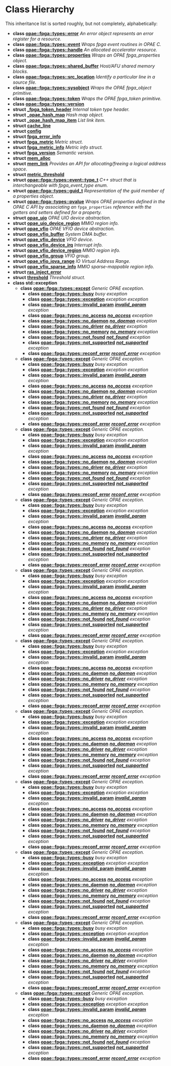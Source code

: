 # Class Hierarchy

This inheritance list is sorted roughly, but not completely, alphabetically:


* **class** [**opae::fpga::types::error**](classopae_1_1fpga_1_1types_1_1error.md) _An error object represents an error register for a resource._ 
* **class** [**opae::fpga::types::event**](classopae_1_1fpga_1_1types_1_1event.md) _Wraps fpga event routines in OPAE C._ 
* **class** [**opae::fpga::types::handle**](classopae_1_1fpga_1_1types_1_1handle.md) _An allocated accelerator resource._ 
* **class** [**opae::fpga::types::properties**](classopae_1_1fpga_1_1types_1_1properties.md) _Wraps an OPAE fpga\_properties object._ 
* **class** [**opae::fpga::types::shared\_buffer**](classopae_1_1fpga_1_1types_1_1shared__buffer.md) _Host/AFU shared memory blocks._ 
* **class** [**opae::fpga::types::src\_location**](classopae_1_1fpga_1_1types_1_1src__location.md) _Identify a particular line in a source file._ 
* **class** [**opae::fpga::types::sysobject**](classopae_1_1fpga_1_1types_1_1sysobject.md) _Wraps the OPAE fpga\_object primitive._ 
* **class** [**opae::fpga::types::token**](classopae_1_1fpga_1_1types_1_1token.md) _Wraps the OPAE fpga\_token primitive._ 
* **class** [**opae::fpga::types::version**](classopae_1_1fpga_1_1types_1_1version.md) 
* **struct** [**\_fpga\_token\_header**](struct__fpga__token__header.md) _Internal token type header._ 
* **struct** [**\_opae\_hash\_map**](struct__opae__hash__map.md) _Hash map object._ 
* **struct** [**\_opae\_hash\_map\_item**](struct__opae__hash__map__item.md) _List link item._ 
* **struct** [**cache\_line**](structcache__line.md) 
* **struct** [**config**](structconfig.md) 
* **struct** [**fpga\_error\_info**](structfpga__error__info.md) 
* **struct** [**fpga\_metric**](structfpga__metric.md) _Metric struct._ 
* **struct** [**fpga\_metric\_info**](structfpga__metric__info.md) _Metric info struct._ 
* **struct** [**fpga\_version**](structfpga__version.md) _Semantic version._ 
* **struct** [**mem\_alloc**](structmem__alloc.md) 
* **struct** [**mem\_link**](structmem__link.md) _Provides an API for allocating/freeing a logical address space._ 
* **struct** [**metric\_threshold**](structmetric__threshold.md) 
* **struct** [**opae::fpga::types::event::type\_t**](structopae_1_1fpga_1_1types_1_1event_1_1type__t.md) _C++ struct that is interchangeable with fpga\_event\_type enum._ 
* **struct** [**opae::fpga::types::guid\_t**](structopae_1_1fpga_1_1types_1_1guid__t.md) _Representation of the guid member of a properties object._ 
* **struct** [**opae::fpga::types::pvalue**](structopae_1_1fpga_1_1types_1_1pvalue.md) _Wraps OPAE properties defined in the OPAE C API by associating an_ `fpga_properties` _reference with the getters and setters defined for a property._
* **struct** [**opae\_uio**](structopae__uio.md) _OPAE UIO device abstraction._ 
* **struct** [**opae\_uio\_device\_region**](structopae__uio__device__region.md) _MMIO region info._ 
* **struct** [**opae\_vfio**](structopae__vfio.md) _OPAE VFIO device abstraction._ 
* **struct** [**opae\_vfio\_buffer**](structopae__vfio__buffer.md) _System DMA buffer._ 
* **struct** [**opae\_vfio\_device**](structopae__vfio__device.md) _VFIO device._ 
* **struct** [**opae\_vfio\_device\_irq**](structopae__vfio__device__irq.md) _Interrupt info._ 
* **struct** [**opae\_vfio\_device\_region**](structopae__vfio__device__region.md) _MMIO region info._ 
* **struct** [**opae\_vfio\_group**](structopae__vfio__group.md) _VFIO group._ 
* **struct** [**opae\_vfio\_iova\_range**](structopae__vfio__iova__range.md) _IO Virtual Address Range._ 
* **struct** [**opae\_vfio\_sparse\_info**](structopae__vfio__sparse__info.md) _MMIO sparse-mappable region info._ 
* **struct** [**ras\_inject\_error**](structras__inject__error.md) 
* **struct** [**threshold**](structthreshold.md) _Threshold struct._ 
* **class** **std::exception**  
  * **class** [**opae::fpga::types::except**](classopae_1_1fpga_1_1types_1_1except.md) _Generic OPAE exception._   
    * **class** [**opae::fpga::types::busy**](classopae_1_1fpga_1_1types_1_1busy.md) _busy exception_ 
    * **class** [**opae::fpga::types::exception**](classopae_1_1fpga_1_1types_1_1exception.md) _exception exception_ 
    * **class** [**opae::fpga::types::invalid\_param**](classopae_1_1fpga_1_1types_1_1invalid__param.md) [_**invalid\_param**_](classopae_1_1fpga_1_1types_1_1invalid__param.md) _exception_
    * **class** [**opae::fpga::types::no\_access**](classopae_1_1fpga_1_1types_1_1no__access.md) [_**no\_access**_](classopae_1_1fpga_1_1types_1_1no__access.md) _exception_
    * **class** [**opae::fpga::types::no\_daemon**](classopae_1_1fpga_1_1types_1_1no__daemon.md) [_**no\_daemon**_](classopae_1_1fpga_1_1types_1_1no__daemon.md) _exception_
    * **class** [**opae::fpga::types::no\_driver**](classopae_1_1fpga_1_1types_1_1no__driver.md) [_**no\_driver**_](classopae_1_1fpga_1_1types_1_1no__driver.md) _exception_
    * **class** [**opae::fpga::types::no\_memory**](classopae_1_1fpga_1_1types_1_1no__memory.md) [_**no\_memory**_](classopae_1_1fpga_1_1types_1_1no__memory.md) _exception_
    * **class** [**opae::fpga::types::not\_found**](classopae_1_1fpga_1_1types_1_1not__found.md) [_**not\_found**_](classopae_1_1fpga_1_1types_1_1not__found.md) _exception_
    * **class** [**opae::fpga::types::not\_supported**](classopae_1_1fpga_1_1types_1_1not__supported.md) [_**not\_supported**_](classopae_1_1fpga_1_1types_1_1not__supported.md) _exception_
    * **class** [**opae::fpga::types::reconf\_error**](classopae_1_1fpga_1_1types_1_1reconf__error.md) [_**reconf\_error**_](classopae_1_1fpga_1_1types_1_1reconf__error.md) _exception_
  * **class** [**opae::fpga::types::except**](classopae_1_1fpga_1_1types_1_1except.md) _Generic OPAE exception._   
    * **class** [**opae::fpga::types::busy**](classopae_1_1fpga_1_1types_1_1busy.md) _busy exception_ 
    * **class** [**opae::fpga::types::exception**](classopae_1_1fpga_1_1types_1_1exception.md) _exception exception_ 
    * **class** [**opae::fpga::types::invalid\_param**](classopae_1_1fpga_1_1types_1_1invalid__param.md) [_**invalid\_param**_](classopae_1_1fpga_1_1types_1_1invalid__param.md) _exception_
    * **class** [**opae::fpga::types::no\_access**](classopae_1_1fpga_1_1types_1_1no__access.md) [_**no\_access**_](classopae_1_1fpga_1_1types_1_1no__access.md) _exception_
    * **class** [**opae::fpga::types::no\_daemon**](classopae_1_1fpga_1_1types_1_1no__daemon.md) [_**no\_daemon**_](classopae_1_1fpga_1_1types_1_1no__daemon.md) _exception_
    * **class** [**opae::fpga::types::no\_driver**](classopae_1_1fpga_1_1types_1_1no__driver.md) [_**no\_driver**_](classopae_1_1fpga_1_1types_1_1no__driver.md) _exception_
    * **class** [**opae::fpga::types::no\_memory**](classopae_1_1fpga_1_1types_1_1no__memory.md) [_**no\_memory**_](classopae_1_1fpga_1_1types_1_1no__memory.md) _exception_
    * **class** [**opae::fpga::types::not\_found**](classopae_1_1fpga_1_1types_1_1not__found.md) [_**not\_found**_](classopae_1_1fpga_1_1types_1_1not__found.md) _exception_
    * **class** [**opae::fpga::types::not\_supported**](classopae_1_1fpga_1_1types_1_1not__supported.md) [_**not\_supported**_](classopae_1_1fpga_1_1types_1_1not__supported.md) _exception_
    * **class** [**opae::fpga::types::reconf\_error**](classopae_1_1fpga_1_1types_1_1reconf__error.md) [_**reconf\_error**_](classopae_1_1fpga_1_1types_1_1reconf__error.md) _exception_
  * **class** [**opae::fpga::types::except**](classopae_1_1fpga_1_1types_1_1except.md) _Generic OPAE exception._   
    * **class** [**opae::fpga::types::busy**](classopae_1_1fpga_1_1types_1_1busy.md) _busy exception_ 
    * **class** [**opae::fpga::types::exception**](classopae_1_1fpga_1_1types_1_1exception.md) _exception exception_ 
    * **class** [**opae::fpga::types::invalid\_param**](classopae_1_1fpga_1_1types_1_1invalid__param.md) [_**invalid\_param**_](classopae_1_1fpga_1_1types_1_1invalid__param.md) _exception_
    * **class** [**opae::fpga::types::no\_access**](classopae_1_1fpga_1_1types_1_1no__access.md) [_**no\_access**_](classopae_1_1fpga_1_1types_1_1no__access.md) _exception_
    * **class** [**opae::fpga::types::no\_daemon**](classopae_1_1fpga_1_1types_1_1no__daemon.md) [_**no\_daemon**_](classopae_1_1fpga_1_1types_1_1no__daemon.md) _exception_
    * **class** [**opae::fpga::types::no\_driver**](classopae_1_1fpga_1_1types_1_1no__driver.md) [_**no\_driver**_](classopae_1_1fpga_1_1types_1_1no__driver.md) _exception_
    * **class** [**opae::fpga::types::no\_memory**](classopae_1_1fpga_1_1types_1_1no__memory.md) [_**no\_memory**_](classopae_1_1fpga_1_1types_1_1no__memory.md) _exception_
    * **class** [**opae::fpga::types::not\_found**](classopae_1_1fpga_1_1types_1_1not__found.md) [_**not\_found**_](classopae_1_1fpga_1_1types_1_1not__found.md) _exception_
    * **class** [**opae::fpga::types::not\_supported**](classopae_1_1fpga_1_1types_1_1not__supported.md) [_**not\_supported**_](classopae_1_1fpga_1_1types_1_1not__supported.md) _exception_
    * **class** [**opae::fpga::types::reconf\_error**](classopae_1_1fpga_1_1types_1_1reconf__error.md) [_**reconf\_error**_](classopae_1_1fpga_1_1types_1_1reconf__error.md) _exception_
  * **class** [**opae::fpga::types::except**](classopae_1_1fpga_1_1types_1_1except.md) _Generic OPAE exception._   
    * **class** [**opae::fpga::types::busy**](classopae_1_1fpga_1_1types_1_1busy.md) _busy exception_ 
    * **class** [**opae::fpga::types::exception**](classopae_1_1fpga_1_1types_1_1exception.md) _exception exception_ 
    * **class** [**opae::fpga::types::invalid\_param**](classopae_1_1fpga_1_1types_1_1invalid__param.md) [_**invalid\_param**_](classopae_1_1fpga_1_1types_1_1invalid__param.md) _exception_
    * **class** [**opae::fpga::types::no\_access**](classopae_1_1fpga_1_1types_1_1no__access.md) [_**no\_access**_](classopae_1_1fpga_1_1types_1_1no__access.md) _exception_
    * **class** [**opae::fpga::types::no\_daemon**](classopae_1_1fpga_1_1types_1_1no__daemon.md) [_**no\_daemon**_](classopae_1_1fpga_1_1types_1_1no__daemon.md) _exception_
    * **class** [**opae::fpga::types::no\_driver**](classopae_1_1fpga_1_1types_1_1no__driver.md) [_**no\_driver**_](classopae_1_1fpga_1_1types_1_1no__driver.md) _exception_
    * **class** [**opae::fpga::types::no\_memory**](classopae_1_1fpga_1_1types_1_1no__memory.md) [_**no\_memory**_](classopae_1_1fpga_1_1types_1_1no__memory.md) _exception_
    * **class** [**opae::fpga::types::not\_found**](classopae_1_1fpga_1_1types_1_1not__found.md) [_**not\_found**_](classopae_1_1fpga_1_1types_1_1not__found.md) _exception_
    * **class** [**opae::fpga::types::not\_supported**](classopae_1_1fpga_1_1types_1_1not__supported.md) [_**not\_supported**_](classopae_1_1fpga_1_1types_1_1not__supported.md) _exception_
    * **class** [**opae::fpga::types::reconf\_error**](classopae_1_1fpga_1_1types_1_1reconf__error.md) [_**reconf\_error**_](classopae_1_1fpga_1_1types_1_1reconf__error.md) _exception_
  * **class** [**opae::fpga::types::except**](classopae_1_1fpga_1_1types_1_1except.md) _Generic OPAE exception._   
    * **class** [**opae::fpga::types::busy**](classopae_1_1fpga_1_1types_1_1busy.md) _busy exception_ 
    * **class** [**opae::fpga::types::exception**](classopae_1_1fpga_1_1types_1_1exception.md) _exception exception_ 
    * **class** [**opae::fpga::types::invalid\_param**](classopae_1_1fpga_1_1types_1_1invalid__param.md) [_**invalid\_param**_](classopae_1_1fpga_1_1types_1_1invalid__param.md) _exception_
    * **class** [**opae::fpga::types::no\_access**](classopae_1_1fpga_1_1types_1_1no__access.md) [_**no\_access**_](classopae_1_1fpga_1_1types_1_1no__access.md) _exception_
    * **class** [**opae::fpga::types::no\_daemon**](classopae_1_1fpga_1_1types_1_1no__daemon.md) [_**no\_daemon**_](classopae_1_1fpga_1_1types_1_1no__daemon.md) _exception_
    * **class** [**opae::fpga::types::no\_driver**](classopae_1_1fpga_1_1types_1_1no__driver.md) [_**no\_driver**_](classopae_1_1fpga_1_1types_1_1no__driver.md) _exception_
    * **class** [**opae::fpga::types::no\_memory**](classopae_1_1fpga_1_1types_1_1no__memory.md) [_**no\_memory**_](classopae_1_1fpga_1_1types_1_1no__memory.md) _exception_
    * **class** [**opae::fpga::types::not\_found**](classopae_1_1fpga_1_1types_1_1not__found.md) [_**not\_found**_](classopae_1_1fpga_1_1types_1_1not__found.md) _exception_
    * **class** [**opae::fpga::types::not\_supported**](classopae_1_1fpga_1_1types_1_1not__supported.md) [_**not\_supported**_](classopae_1_1fpga_1_1types_1_1not__supported.md) _exception_
    * **class** [**opae::fpga::types::reconf\_error**](classopae_1_1fpga_1_1types_1_1reconf__error.md) [_**reconf\_error**_](classopae_1_1fpga_1_1types_1_1reconf__error.md) _exception_
  * **class** [**opae::fpga::types::except**](classopae_1_1fpga_1_1types_1_1except.md) _Generic OPAE exception._   
    * **class** [**opae::fpga::types::busy**](classopae_1_1fpga_1_1types_1_1busy.md) _busy exception_ 
    * **class** [**opae::fpga::types::exception**](classopae_1_1fpga_1_1types_1_1exception.md) _exception exception_ 
    * **class** [**opae::fpga::types::invalid\_param**](classopae_1_1fpga_1_1types_1_1invalid__param.md) [_**invalid\_param**_](classopae_1_1fpga_1_1types_1_1invalid__param.md) _exception_
    * **class** [**opae::fpga::types::no\_access**](classopae_1_1fpga_1_1types_1_1no__access.md) [_**no\_access**_](classopae_1_1fpga_1_1types_1_1no__access.md) _exception_
    * **class** [**opae::fpga::types::no\_daemon**](classopae_1_1fpga_1_1types_1_1no__daemon.md) [_**no\_daemon**_](classopae_1_1fpga_1_1types_1_1no__daemon.md) _exception_
    * **class** [**opae::fpga::types::no\_driver**](classopae_1_1fpga_1_1types_1_1no__driver.md) [_**no\_driver**_](classopae_1_1fpga_1_1types_1_1no__driver.md) _exception_
    * **class** [**opae::fpga::types::no\_memory**](classopae_1_1fpga_1_1types_1_1no__memory.md) [_**no\_memory**_](classopae_1_1fpga_1_1types_1_1no__memory.md) _exception_
    * **class** [**opae::fpga::types::not\_found**](classopae_1_1fpga_1_1types_1_1not__found.md) [_**not\_found**_](classopae_1_1fpga_1_1types_1_1not__found.md) _exception_
    * **class** [**opae::fpga::types::not\_supported**](classopae_1_1fpga_1_1types_1_1not__supported.md) [_**not\_supported**_](classopae_1_1fpga_1_1types_1_1not__supported.md) _exception_
    * **class** [**opae::fpga::types::reconf\_error**](classopae_1_1fpga_1_1types_1_1reconf__error.md) [_**reconf\_error**_](classopae_1_1fpga_1_1types_1_1reconf__error.md) _exception_
  * **class** [**opae::fpga::types::except**](classopae_1_1fpga_1_1types_1_1except.md) _Generic OPAE exception._   
    * **class** [**opae::fpga::types::busy**](classopae_1_1fpga_1_1types_1_1busy.md) _busy exception_ 
    * **class** [**opae::fpga::types::exception**](classopae_1_1fpga_1_1types_1_1exception.md) _exception exception_ 
    * **class** [**opae::fpga::types::invalid\_param**](classopae_1_1fpga_1_1types_1_1invalid__param.md) [_**invalid\_param**_](classopae_1_1fpga_1_1types_1_1invalid__param.md) _exception_
    * **class** [**opae::fpga::types::no\_access**](classopae_1_1fpga_1_1types_1_1no__access.md) [_**no\_access**_](classopae_1_1fpga_1_1types_1_1no__access.md) _exception_
    * **class** [**opae::fpga::types::no\_daemon**](classopae_1_1fpga_1_1types_1_1no__daemon.md) [_**no\_daemon**_](classopae_1_1fpga_1_1types_1_1no__daemon.md) _exception_
    * **class** [**opae::fpga::types::no\_driver**](classopae_1_1fpga_1_1types_1_1no__driver.md) [_**no\_driver**_](classopae_1_1fpga_1_1types_1_1no__driver.md) _exception_
    * **class** [**opae::fpga::types::no\_memory**](classopae_1_1fpga_1_1types_1_1no__memory.md) [_**no\_memory**_](classopae_1_1fpga_1_1types_1_1no__memory.md) _exception_
    * **class** [**opae::fpga::types::not\_found**](classopae_1_1fpga_1_1types_1_1not__found.md) [_**not\_found**_](classopae_1_1fpga_1_1types_1_1not__found.md) _exception_
    * **class** [**opae::fpga::types::not\_supported**](classopae_1_1fpga_1_1types_1_1not__supported.md) [_**not\_supported**_](classopae_1_1fpga_1_1types_1_1not__supported.md) _exception_
    * **class** [**opae::fpga::types::reconf\_error**](classopae_1_1fpga_1_1types_1_1reconf__error.md) [_**reconf\_error**_](classopae_1_1fpga_1_1types_1_1reconf__error.md) _exception_
  * **class** [**opae::fpga::types::except**](classopae_1_1fpga_1_1types_1_1except.md) _Generic OPAE exception._   
    * **class** [**opae::fpga::types::busy**](classopae_1_1fpga_1_1types_1_1busy.md) _busy exception_ 
    * **class** [**opae::fpga::types::exception**](classopae_1_1fpga_1_1types_1_1exception.md) _exception exception_ 
    * **class** [**opae::fpga::types::invalid\_param**](classopae_1_1fpga_1_1types_1_1invalid__param.md) [_**invalid\_param**_](classopae_1_1fpga_1_1types_1_1invalid__param.md) _exception_
    * **class** [**opae::fpga::types::no\_access**](classopae_1_1fpga_1_1types_1_1no__access.md) [_**no\_access**_](classopae_1_1fpga_1_1types_1_1no__access.md) _exception_
    * **class** [**opae::fpga::types::no\_daemon**](classopae_1_1fpga_1_1types_1_1no__daemon.md) [_**no\_daemon**_](classopae_1_1fpga_1_1types_1_1no__daemon.md) _exception_
    * **class** [**opae::fpga::types::no\_driver**](classopae_1_1fpga_1_1types_1_1no__driver.md) [_**no\_driver**_](classopae_1_1fpga_1_1types_1_1no__driver.md) _exception_
    * **class** [**opae::fpga::types::no\_memory**](classopae_1_1fpga_1_1types_1_1no__memory.md) [_**no\_memory**_](classopae_1_1fpga_1_1types_1_1no__memory.md) _exception_
    * **class** [**opae::fpga::types::not\_found**](classopae_1_1fpga_1_1types_1_1not__found.md) [_**not\_found**_](classopae_1_1fpga_1_1types_1_1not__found.md) _exception_
    * **class** [**opae::fpga::types::not\_supported**](classopae_1_1fpga_1_1types_1_1not__supported.md) [_**not\_supported**_](classopae_1_1fpga_1_1types_1_1not__supported.md) _exception_
    * **class** [**opae::fpga::types::reconf\_error**](classopae_1_1fpga_1_1types_1_1reconf__error.md) [_**reconf\_error**_](classopae_1_1fpga_1_1types_1_1reconf__error.md) _exception_
  * **class** [**opae::fpga::types::except**](classopae_1_1fpga_1_1types_1_1except.md) _Generic OPAE exception._   
    * **class** [**opae::fpga::types::busy**](classopae_1_1fpga_1_1types_1_1busy.md) _busy exception_ 
    * **class** [**opae::fpga::types::exception**](classopae_1_1fpga_1_1types_1_1exception.md) _exception exception_ 
    * **class** [**opae::fpga::types::invalid\_param**](classopae_1_1fpga_1_1types_1_1invalid__param.md) [_**invalid\_param**_](classopae_1_1fpga_1_1types_1_1invalid__param.md) _exception_
    * **class** [**opae::fpga::types::no\_access**](classopae_1_1fpga_1_1types_1_1no__access.md) [_**no\_access**_](classopae_1_1fpga_1_1types_1_1no__access.md) _exception_
    * **class** [**opae::fpga::types::no\_daemon**](classopae_1_1fpga_1_1types_1_1no__daemon.md) [_**no\_daemon**_](classopae_1_1fpga_1_1types_1_1no__daemon.md) _exception_
    * **class** [**opae::fpga::types::no\_driver**](classopae_1_1fpga_1_1types_1_1no__driver.md) [_**no\_driver**_](classopae_1_1fpga_1_1types_1_1no__driver.md) _exception_
    * **class** [**opae::fpga::types::no\_memory**](classopae_1_1fpga_1_1types_1_1no__memory.md) [_**no\_memory**_](classopae_1_1fpga_1_1types_1_1no__memory.md) _exception_
    * **class** [**opae::fpga::types::not\_found**](classopae_1_1fpga_1_1types_1_1not__found.md) [_**not\_found**_](classopae_1_1fpga_1_1types_1_1not__found.md) _exception_
    * **class** [**opae::fpga::types::not\_supported**](classopae_1_1fpga_1_1types_1_1not__supported.md) [_**not\_supported**_](classopae_1_1fpga_1_1types_1_1not__supported.md) _exception_
    * **class** [**opae::fpga::types::reconf\_error**](classopae_1_1fpga_1_1types_1_1reconf__error.md) [_**reconf\_error**_](classopae_1_1fpga_1_1types_1_1reconf__error.md) _exception_
  * **class** [**opae::fpga::types::except**](classopae_1_1fpga_1_1types_1_1except.md) _Generic OPAE exception._   
    * **class** [**opae::fpga::types::busy**](classopae_1_1fpga_1_1types_1_1busy.md) _busy exception_ 
    * **class** [**opae::fpga::types::exception**](classopae_1_1fpga_1_1types_1_1exception.md) _exception exception_ 
    * **class** [**opae::fpga::types::invalid\_param**](classopae_1_1fpga_1_1types_1_1invalid__param.md) [_**invalid\_param**_](classopae_1_1fpga_1_1types_1_1invalid__param.md) _exception_
    * **class** [**opae::fpga::types::no\_access**](classopae_1_1fpga_1_1types_1_1no__access.md) [_**no\_access**_](classopae_1_1fpga_1_1types_1_1no__access.md) _exception_
    * **class** [**opae::fpga::types::no\_daemon**](classopae_1_1fpga_1_1types_1_1no__daemon.md) [_**no\_daemon**_](classopae_1_1fpga_1_1types_1_1no__daemon.md) _exception_
    * **class** [**opae::fpga::types::no\_driver**](classopae_1_1fpga_1_1types_1_1no__driver.md) [_**no\_driver**_](classopae_1_1fpga_1_1types_1_1no__driver.md) _exception_
    * **class** [**opae::fpga::types::no\_memory**](classopae_1_1fpga_1_1types_1_1no__memory.md) [_**no\_memory**_](classopae_1_1fpga_1_1types_1_1no__memory.md) _exception_
    * **class** [**opae::fpga::types::not\_found**](classopae_1_1fpga_1_1types_1_1not__found.md) [_**not\_found**_](classopae_1_1fpga_1_1types_1_1not__found.md) _exception_
    * **class** [**opae::fpga::types::not\_supported**](classopae_1_1fpga_1_1types_1_1not__supported.md) [_**not\_supported**_](classopae_1_1fpga_1_1types_1_1not__supported.md) _exception_
    * **class** [**opae::fpga::types::reconf\_error**](classopae_1_1fpga_1_1types_1_1reconf__error.md) [_**reconf\_error**_](classopae_1_1fpga_1_1types_1_1reconf__error.md) _exception_
  * **class** [**opae::fpga::types::except**](classopae_1_1fpga_1_1types_1_1except.md) _Generic OPAE exception._   
    * **class** [**opae::fpga::types::busy**](classopae_1_1fpga_1_1types_1_1busy.md) _busy exception_ 
    * **class** [**opae::fpga::types::exception**](classopae_1_1fpga_1_1types_1_1exception.md) _exception exception_ 
    * **class** [**opae::fpga::types::invalid\_param**](classopae_1_1fpga_1_1types_1_1invalid__param.md) [_**invalid\_param**_](classopae_1_1fpga_1_1types_1_1invalid__param.md) _exception_
    * **class** [**opae::fpga::types::no\_access**](classopae_1_1fpga_1_1types_1_1no__access.md) [_**no\_access**_](classopae_1_1fpga_1_1types_1_1no__access.md) _exception_
    * **class** [**opae::fpga::types::no\_daemon**](classopae_1_1fpga_1_1types_1_1no__daemon.md) [_**no\_daemon**_](classopae_1_1fpga_1_1types_1_1no__daemon.md) _exception_
    * **class** [**opae::fpga::types::no\_driver**](classopae_1_1fpga_1_1types_1_1no__driver.md) [_**no\_driver**_](classopae_1_1fpga_1_1types_1_1no__driver.md) _exception_
    * **class** [**opae::fpga::types::no\_memory**](classopae_1_1fpga_1_1types_1_1no__memory.md) [_**no\_memory**_](classopae_1_1fpga_1_1types_1_1no__memory.md) _exception_
    * **class** [**opae::fpga::types::not\_found**](classopae_1_1fpga_1_1types_1_1not__found.md) [_**not\_found**_](classopae_1_1fpga_1_1types_1_1not__found.md) _exception_
    * **class** [**opae::fpga::types::not\_supported**](classopae_1_1fpga_1_1types_1_1not__supported.md) [_**not\_supported**_](classopae_1_1fpga_1_1types_1_1not__supported.md) _exception_
    * **class** [**opae::fpga::types::reconf\_error**](classopae_1_1fpga_1_1types_1_1reconf__error.md) [_**reconf\_error**_](classopae_1_1fpga_1_1types_1_1reconf__error.md) _exception_